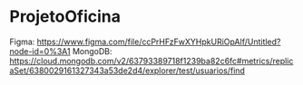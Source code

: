 # ProjetoOficina
 
Figma: https://www.figma.com/file/ccPrHFzFwXYHpkURiOpAlf/Untitled?node-id=0%3A1
MongoDB: https://cloud.mongodb.com/v2/63793389718f1239ba82c6fc#metrics/replicaSet/6380029161327343a53de2d4/explorer/test/usuarios/find
